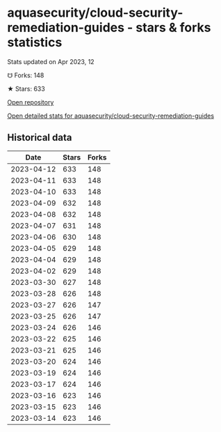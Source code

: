 # aquasecurity/cloud-security-remediation-guides - stars & forks statistics

Stats updated on Apr 2023, 12

☋ Forks: 148

★ Stars: 633

[Open repository](https://github.com/aquasecurity/cloud-security-remediation-guides)

[Open detailed stats for aquasecurity/cloud-security-remediation-guides](https://reviewgithub.com/rep/aquasecurity/cloud-security-remediation-guides)

## Historical data
| Date | Stars | Forks |
|------|-------|-------|
| 2023-04-12 | 633 | 148 | 
| 2023-04-11 | 633 | 148 | 
| 2023-04-10 | 633 | 148 | 
| 2023-04-09 | 632 | 148 | 
| 2023-04-08 | 632 | 148 | 
| 2023-04-07 | 631 | 148 | 
| 2023-04-06 | 630 | 148 | 
| 2023-04-05 | 629 | 148 | 
| 2023-04-04 | 629 | 148 | 
| 2023-04-02 | 629 | 148 | 
| 2023-03-30 | 627 | 148 | 
| 2023-03-28 | 626 | 148 | 
| 2023-03-27 | 626 | 147 | 
| 2023-03-25 | 626 | 147 | 
| 2023-03-24 | 626 | 146 | 
| 2023-03-22 | 625 | 146 | 
| 2023-03-21 | 625 | 146 | 
| 2023-03-20 | 624 | 146 | 
| 2023-03-19 | 624 | 146 | 
| 2023-03-17 | 624 | 146 | 
| 2023-03-16 | 623 | 146 | 
| 2023-03-15 | 623 | 146 | 
| 2023-03-14 | 623 | 146 | 

